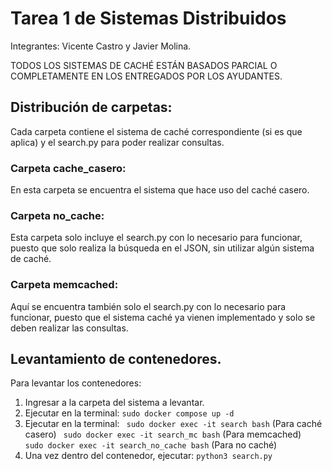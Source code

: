 # Tarea 1 de Sistemas Distribuidos

Integrantes: Vicente Castro y Javier Molina.

TODOS LOS SISTEMAS DE CACHÉ ESTÁN BASADOS PARCIAL O COMPLETAMENTE EN LOS ENTREGADOS POR LOS AYUDANTES.

## Distribución de carpetas:
Cada carpeta contiene el sistema de caché correspondiente (si es que aplica) y el search.py para poder realizar consultas.
### Carpeta cache_casero: 
En esta carpeta se encuentra el sistema que hace uso del caché casero.
### Carpeta no_cache: 
Esta carpeta solo incluye el search.py con lo necesario para funcionar, puesto que solo realiza la búsqueda en el JSON, sin utilizar algún sistema de caché.
### Carpeta memcached:
Aquí se encuentra también solo el search.py con lo necesario para funcionar, puesto que el sistema caché ya vienen implementado y solo se deben realizar las consultas.

## Levantamiento de contenedores.
Para levantar los contenedores:
1. Ingresar a la carpeta del sistema a levantar.
2. Ejecutar en la terminal: ``` sudo docker compose up -d ```
3. Ejecutar en la terminal: 
``` sudo docker exec -it search bash``` (Para caché casero)
``` sudo docker exec -it search_mc bash``` (Para memcached)
``` sudo docker exec -it search_no_cache bash``` (Para no caché)
4. Una vez dentro del contenedor, ejecutar: ``` python3 search.py ``` 
